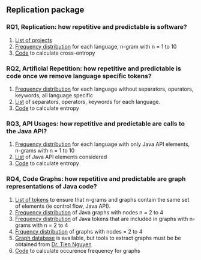 ## Replication package

### RQ1, Replication: how repetitive and predictable is software? 

1. [List of projects]() 
2. [Frequency distribution](https://www.dropbox.com/sh/yx6ewwwh8ajjbd8/AAA-q-SpbbYTx4aOSTpA3dRBa?dl=0) for each language, n-gram with n = 1 to 10
3. [Code](https://github.com/CESEL/CodeEntropyReplication/tree/master/SourceCode/MeasureCrossEntropy) to calculate cross-entropy

### RQ2, Artificial Repetition: how repetitive and predictable is code once we remove language specific tokens?

1. [Frequency distribution](https://www.dropbox.com/sh/yx6ewwwh8ajjbd8/AAA-q-SpbbYTx4aOSTpA3dRBa?dl=0) for each language without separators, operators, keywords, all language specific 
2. [List](https://docs.google.com/spreadsheets/d/1J3Jtkvy1FywPZVc2Nv5zWf1eoqnQ6r9-4fA4Eqml_yw/edit#gid=0) of separators, operators, keywords for each language.
3. [Code](https://github.com/CESEL/CodeEntropyReplication/tree/master/SourceCode/MeasureEntropy) to calculate entropy


### RQ3, API Usages: how repetitive and predictable are calls to the Java API?

1. [Frequency distribution](https://www.dropbox.com/sh/yx6ewwwh8ajjbd8/AAA-q-SpbbYTx4aOSTpA3dRBa?dl=0) for each language with only Java API elements, n-grams with n = 1 to 10
2. [List](https://docs.google.com/spreadsheets/d/1CBeAgu95LNqovUkeVwB1rxFQZ3TnjHqdJCgyi1bcygs/edit?usp=sharing) of Java API elements considered
3. [Code](https://github.com/CESEL/CodeEntropyReplication/tree/master/SourceCode/MeasureEntropy) to calculate entropy

### RQ4, Code Graphs: how repetitive and predictable are graph representations of Java code? 

1. [List of tokens]() to ensure that n-grams and graphs contain the same set of elements (ie control flow, Java API).
2. [Frequency distribution]() of Java graphs with nodes n = 2 to 4
3. [Frequency distribution]() of Java tokens that are included in graphs with n-grams with n = 2 to 4
4. [Frquency distribution]() of graphs with nodes = 2 to 4
5. [Graph database]() is available, but tools to extract graphs must be be obtained from [Dr. Tien Nguyen](http://www.utdallas.edu/~tien.n.nguyen/index.html)
5. [Code](https://github.com/CESEL/CodeEntropyReplication/tree/master/JavaEntropy) to calculate occurence frequency for graphs
